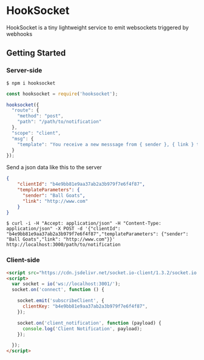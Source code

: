 

# HookSocket

HookSocket is a tiny lightweight service to emit websockets triggered by webhooks


## Getting Started

### Server-side

```
$ npm i hooksocket
```

```javascript
const hooksocket = require('hooksocket');

hooksocket({
  "route": {
    "method": "post",
    "path": "/path/to/notification"
  },
  "scope": "client",
  "msg": {
    "template": "You receive a new messsage from { sender }, { link } to view."
  }
});
```

Send a json data like this to the server

```json
{
    "clientId": "b4e9bb81e9aa37ab2a3b979f7e6f4f87",
    "templateParameters": {
      "sender": "Ball Goats",
      "link": "http://www.com"
    }
}
```
```
$ curl -i -H "Accept: application/json" -H "Content-Type: application/json" -X POST -d '{"clientId": "b4e9bb81e9aa37ab2a3b979f7e6f4f87","templateParameters": {"sender": "Ball Goats","link": "http://www.com"}}' http://localhost:3000/path/to/notification
```

### Client-side

```html
<script src="https://cdn.jsdelivr.net/socket.io-client/1.3.2/socket.io.min.js"></script>
<script>
  var socket = io('ws://localhost:3001/');
  socket.on('connect', function () {

    socket.emit('subscribeClient', {
      clientKey: "b4e9bb81e9aa37ab2a3b979f7e6f4f87",
    });

    socket.on('client_notification', function (payload) {
      console.log('Client Notification', payload);
    });

  });
</script>
```

